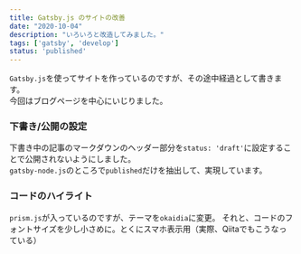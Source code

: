 ```yaml
---
title: Gatsby.js のサイトの改善
date: "2020-10-04"
description: "いろいろと改造してみました。"
tags: ['gatsby', 'develop']
status: 'published'
---
```


`Gatsby.js`を使ってサイトを作っているのですが、その途中経過として書きます。  
今回はブログページを中心にいじりました。

### 下書き/公開の設定

下書き中の記事のマークダウンのヘッダー部分を`status: 'draft'`に設定することで公開されないようにしました。  
`gatsby-node.js`のところで`published`だけを抽出して、実現しています。  

### コードのハイライト

`prism.js`が入っているのですが、テーマを`okaidia`に変更。
それと、コードのフォントサイズを少し小さめに。とくにスマホ表示用（実際、Qiitaでもこうなっている）
